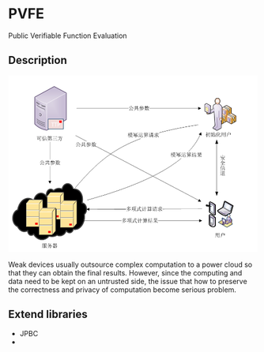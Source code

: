 # PVFE
Public Verifiable Function Evaluation

## Description

![image](https://github.com/chency87/PVFE/blob/main/model.jpg?raw=true)

Weak devices usually outsource complex computation to a power cloud so that they can obtain the final results. However, since the computing and data need to be kept on an untrusted side, the issue that how to preserve the correctness and privacy of computation become serious problem.

##  Extend libraries

- JPBC
- 
